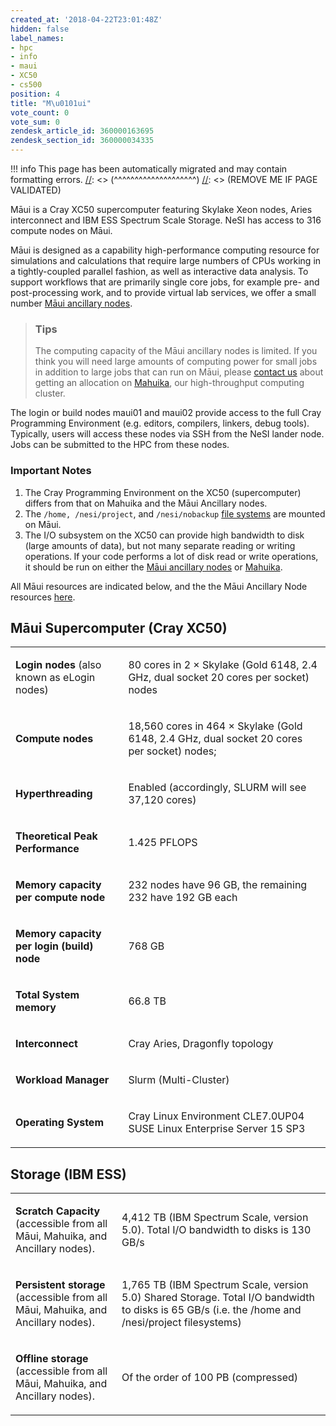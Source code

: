 ```yaml
---
created_at: '2018-04-22T23:01:48Z'
hidden: false
label_names:
- hpc
- info
- maui
- XC50
- cs500
position: 4
title: "M\u0101ui"
vote_count: 0
vote_sum: 0
zendesk_article_id: 360000163695
zendesk_section_id: 360000034335
---
```



[//]: <> (REMOVE ME IF PAGE VALIDATED)
[//]: <> (vvvvvvvvvvvvvvvvvvvv)
!!! info
    This page has been automatically migrated and may contain formatting errors.
[//]: <> (^^^^^^^^^^^^^^^^^^^^)
[//]: <> (REMOVE ME IF PAGE VALIDATED)
<p>Māui is a Cray XC50 supercomputer featuring Skylake Xeon nodes, Aries interconnect and IBM ESS Spectrum Scale Storage. <span>NeSI has access to 316 compute nodes on Māui</span>.</p>
<p>Māui is designed as a capability high-performance computing resource for simulations and calculations that require large numbers of CPUs working in a tightly-coupled parallel fashion, as well as interactive data analysis. To support workflows that are primarily single core jobs, for example pre- and post-processing work, and to provide virtual lab services, we offer a small number <a href="https://support.nesi.org.nz/hc/articles/360000203776" target="_blank" rel="noopener">Māui ancillary nodes</a>.</p>
<blockquote class="blockquote-tip">
<h3 id="mahuika">Tips</h3>
<p>The computing capacity of the Māui ancillary nodes is limited. If you think you will need large amounts of computing power for small jobs in addition to large jobs that can run on Māui, please <a href="https://support.nesi.org.nz/hc/requests/new" target="_self">contact us</a> about getting an allocation on <a href="https://support.nesi.org.nz/hc/en-gb/articles/360000163575" target="_self">Mahuika</a>, our high-throughput computing cluster.</p>
</blockquote>
<p>The login or build nodes maui01 and maui02 provide access to the full Cray Programming Environment (e.g. editors, compilers, linkers, debug tools). Typically, users will access these nodes via SSH from the NeSI lander node. Jobs can be submitted to the HPC from these nodes.</p>
<h3>Important Notes</h3>
<ol>
<li>The Cray Programming Environment on the XC50 (supercomputer) differs from that on Mahuika and the Māui Ancillary nodes.</li>
<li>The <code>/home, /nesi/project</code>, and <code>/nesi/nobackup</code> <a href="https://support.nesi.org.nz/hc/articles/360000177256" target="_self">file systems</a> are mounted on Māui.</li>
<li>The I/O subsystem on the XC50 can provide high bandwidth to disk (large amounts of data), but not many separate reading or writing operations.<strong> </strong>If your code performs a lot of disk read or write operations, it should be run on either the <a href="https://support.nesi.org.nz/hc/en-gb/articles/360000203776" target="_self">Māui ancillary nodes</a> or <a href="https://support.nesi.org.nz/hc/en-gb/articles/360000163575" target="_self">Mahuika</a>.</li>
</ol>
<p>All Māui resources are indicated below, and the the Māui Ancillary Node resources <a href="https://support.nesi.org.nz/knowledge/articles/360000203776/en-gb?brand_id=30406">here</a>.</p>
<h2>Māui Supercomputer (Cray XC50)</h2>
<table>
<tbody>
<tr>
<td width="186">
<p><span class="wysiwyg-font-size-medium"><strong>Login nodes </strong>(also known as eLogin nodes)</span></p>
</td>
<td width="418">
<p><span class="wysiwyg-font-size-medium">80 cores in 2 × Skylake (Gold 6148, 2.4 GHz, dual socket 20 cores per socket) nodes</span></p>
</td>
</tr>
<tr>
<td width="186">
<p><span class="wysiwyg-font-size-medium"><strong>Compute nodes</strong></span></p>
</td>
<td width="418">
<p><span class="wysiwyg-font-size-medium">18,560 cores in 464 × Skylake (Gold 6148, 2.4 GHz, dual socket 20 cores per socket) nodes;</span></p>
</td>
</tr>
<tr>
<td width="186">
<p><span class="wysiwyg-font-size-medium"><strong>Hyperthreading</strong></span></p>
</td>
<td width="418">
<p><span class="wysiwyg-font-size-medium">Enabled (accordingly, SLURM will see 37,120 cores)</span></p>
</td>
</tr>
<tr>
<td width="186">
<p><span class="wysiwyg-font-size-medium"><strong>Theoretical Peak Performance</strong></span></p>
</td>
<td width="418">
<p><span class="wysiwyg-font-size-medium">1.425 PFLOPS</span></p>
</td>
</tr>
<tr>
<td width="186">
<p><span class="wysiwyg-font-size-medium"><strong>Memory capacity per compute node</strong></span></p>
</td>
<td width="418">
<p><span class="wysiwyg-font-size-medium">232 nodes have 96 GB, the remaining 232 have 192 GB each</span></p>
</td>
</tr>
<tr>
<td width="186">
<p><span class="wysiwyg-font-size-medium"><strong>Memory capacity per login (build) node</strong></span></p>
</td>
<td width="418">
<p><span class="wysiwyg-font-size-medium">768 GB</span></p>
</td>
</tr>
<tr>
<td width="186">
<p><span class="wysiwyg-font-size-medium"><strong>Total System memory</strong></span></p>
</td>
<td width="418">
<p><span class="wysiwyg-font-size-medium">66.8 TB</span></p>
</td>
</tr>
<tr>
<td width="186">
<p><span class="wysiwyg-font-size-medium"><strong>Interconnect</strong></span></p>
</td>
<td width="418">
<p><span class="wysiwyg-font-size-medium">Cray Aries, Dragonfly topology</span></p>
</td>
</tr>
<tr>
<td width="186">
<p><span class="wysiwyg-font-size-medium"><strong>Workload Manager</strong></span></p>
</td>
<td width="418">
<p><span class="wysiwyg-font-size-medium">Slurm (Multi-Cluster)</span></p>
</td>
</tr>
<tr>
<td width="186">
<p><span class="wysiwyg-font-size-medium"><strong>Operating System</strong></span></p>
</td>
<td width="418">
<p><span class="wysiwyg-font-size-medium">Cray Linux Environment CLE7.0UP04<br>SUSE Linux Enterprise Server 15 SP3<br></span></p>
</td>
</tr>
</tbody>
</table>
<h2>Storage (IBM ESS)</h2>
<table>
<tbody>
<tr>
<td width="186">
<p><span class="wysiwyg-font-size-medium"><strong>Scratch Capacity</strong> (accessible from all Māui, Mahuika, and Ancillary nodes).</span></p>
</td>
<td width="418">
<p><span class="wysiwyg-font-size-medium">4,412 TB (IBM Spectrum Scale, version 5.0). Total I/O bandwidth to disks is 130 GB/s</span></p>
</td>
</tr>
<tr>
<td width="186">
<p><span class="wysiwyg-font-size-medium"><strong>Persistent storage</strong> (accessible from all Māui, Mahuika, and Ancillary nodes).</span></p>
</td>
<td width="418">
<p><span class="wysiwyg-font-size-medium">1,765 TB (IBM Spectrum Scale, version 5.0) Shared Storage. Total I/O bandwidth to disks is 65 GB/s (i.e. the /home and /nesi/project filesystems)</span></p>
</td>
</tr>
<tr>
<td width="186">
<p><span class="wysiwyg-font-size-medium"><strong>Offline storage</strong> (accessible from all Māui, Mahuika, and Ancillary nodes).</span></p>
</td>
<td width="418">
<p><span class="wysiwyg-font-size-medium">Of the order of 100 PB (compressed)</span></p>
</td>
</tr>
</tbody>
</table>
<p> </p>
<p> </p>